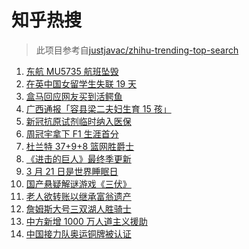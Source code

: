 # 知乎热搜

> 此项目参考自[justjavac/zhihu-trending-top-search](https://github.com/justjavac/zhihu-trending-top-search/blob/main/utils.ts)

<!-- BEGIN -->
  <!-- 最后更新时间:Tue Mar 22 2022 10:12:56 GMT+0000 (Coordinated Universal Time) -->
  1. [东航 MU5735 航班坠毁](https://www.zhihu.com/search?q=MU5735)
1. [在英中国女留学生失联 19 天](https://www.zhihu.com/search?q=在英中国女学生)
1. [盒马回应网友买到活鳄鱼](https://www.zhihu.com/search?q=盒马活鳄鱼)
1. [广西通报「容县梁二夫妇生育 15 孩」](https://www.zhihu.com/search?q=容县梁二夫妇)
1. [新冠抗原试剂临时纳入医保](https://www.zhihu.com/search?q=新冠抗原试剂)
1. [周冠宇拿下 F1 生涯首分](https://www.zhihu.com/search?q=周冠宇)
1. [杜兰特 37+9+8 篮网胜爵士](https://www.zhihu.com/search?q=篮网)
1. [《进击的巨人》最终季更新](https://www.zhihu.com/search?q=进击的巨人)
1. [3 月 21 日是世界睡眠日](https://www.zhihu.com/search?q=世界睡眠日)
1. [国产悬疑解谜游戏《三伏》](https://www.zhihu.com/search?q=三伏)
1. [老人欲转账以继承富翁遗产](https://www.zhihu.com/search?q=老人被骗)
1. [詹姆斯大号三双湖人胜骑士](https://www.zhihu.com/search?q=湖人)
1. [中方新增 1000 万人道主义援助](https://www.zhihu.com/search?q=人道主义援助)
1. [中国接力队奥运铜牌被认证](https://www.zhihu.com/search?q=中国接力队)
  <!-- END -->
